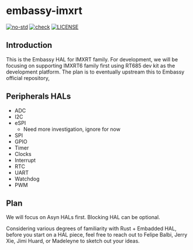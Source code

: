 # embassy-imxrt

[![no-std](https://github.com/pop-project/embassy-imxrt/actions/workflows/nostd.yml/badge.svg)](https://github.com/pop-project/embassy-imxrt/actions/workflows/nostd.yml)
[![check](https://github.com/pop-project/embassy-imxrt/actions/workflows/check.yml/badge.svg)](https://github.com/pop-project/embassy-imxrt/actions/workflows/check.yml)
[![LICENSE](https://img.shields.io/badge/License-MIT-blue)](LICENSE)

## Introduction

This is the Embassy HAL for IMXRT family. For development, we will be
focusing on supporting IMXRT6 family first using RT685 dev kit as the
development platform. The plan is to eventually upstream this to
Embassy official repository,

## Peripherals HALs

* ADC
* I2C
* eSPI
  * Need more investigation, ignore for now
* SPI
* GPIO
* Timer
* Clocks
* Interrupt
* RTC
* UART
* Watchdog
* PWM

## Plan

We will focus on Asyn HALs first. Blocking HAL can be optional.

Considering various degrees of familiarity with Rust + Embadded HAL,
before you start on a HAL piece, feel free to reach out to Felipe
Balbi, Jerry Xie, Jimi Huard, or Madeleyne to sketch out your ideas.
